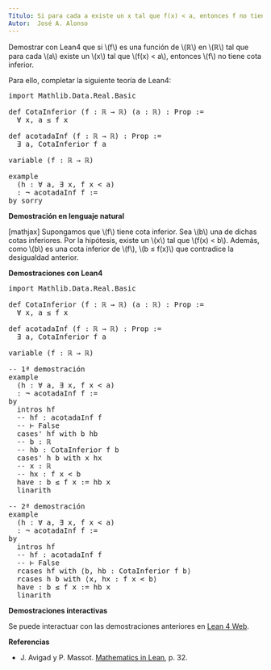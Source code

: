 ```yaml
---
Título: Si para cada a existe un x tal que f(x) < a, entonces f no tiene cota inferior.
Autor:  José A. Alonso
---
```


Demostrar con Lean4 que si \\(f\\) es una función de \\(ℝ\\) en \\(ℝ\\) tal que para cada \\(a\\) existe un \\(x\\) tal que \\(f(x) < a\\), entonces \\(f\\) no tiene cota inferior.

Para ello, completar la siguiente teoría de Lean4:

<pre lang="lean">
import Mathlib.Data.Real.Basic

def CotaInferior (f : ℝ → ℝ) (a : ℝ) : Prop :=
  ∀ x, a ≤ f x

def acotadaInf (f : ℝ → ℝ) : Prop :=
  ∃ a, CotaInferior f a

variable (f : ℝ → ℝ)

example
  (h : ∀ a, ∃ x, f x < a)
  : ¬ acotadaInf f :=
by sorry
</pre>
<!--more-->

<b>Demostración en lenguaje natural</b>

[mathjax]
Supongamos que \\(f\\) tiene cota inferior. Sea \\(b\\) una de dichas cotas inferiores. Por la hipótesis, existe un \\(x\\) tal que \\(f(x) < b\\). Además, como \\(b\\) es una cota inferior de \\(f\\), \\(b ≤ f(x)\\) que contradice la desigualdad anterior.

<b>Demostraciones con Lean4</b>

<pre lang="lean">
import Mathlib.Data.Real.Basic

def CotaInferior (f : ℝ → ℝ) (a : ℝ) : Prop :=
  ∀ x, a ≤ f x

def acotadaInf (f : ℝ → ℝ) : Prop :=
  ∃ a, CotaInferior f a

variable (f : ℝ → ℝ)

-- 1ª demostración
example
  (h : ∀ a, ∃ x, f x < a)
  : ¬ acotadaInf f :=
by
  intros hf
  -- hf : acotadaInf f
  -- ⊢ False
  cases' hf with b hb
  -- b : ℝ
  -- hb : CotaInferior f b
  cases' h b with x hx
  -- x : ℝ
  -- hx : f x < b
  have : b ≤ f x := hb x
  linarith

-- 2ª demostración
example
  (h : ∀ a, ∃ x, f x < a)
  : ¬ acotadaInf f :=
by
  intros hf
  -- hf : acotadaInf f
  -- ⊢ False
  rcases hf with ⟨b, hb : CotaInferior f b⟩
  rcases h b with ⟨x, hx : f x < b⟩
  have : b ≤ f x := hb x
  linarith
</pre>

<b>Demostraciones interactivas</b>

Se puede interactuar con las demostraciones anteriores en <a href="https://live.lean-lang.org/#url=https://raw.githubusercontent.com/jaalonso/Calculemus2/main/src/Funcion_no_acotada_inferiormente.lean" rel="noopener noreferrer" target="_blank">Lean 4 Web</a>.

<b>Referencias</b>

<ul>
<li> J. Avigad y P. Massot. <a href="https://bit.ly/3U4UjBk">Mathematics in Lean</a>, p. 32.</li>
</ul>
